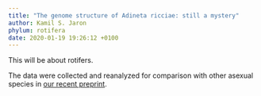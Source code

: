 ```yaml
---
title: "The genome structure of Adineta ricciae: still a mystery"
author: Kamil S. Jaron
phylum: rotifera
date: 2020-01-19 19:26:12 +0100
---
```


This will be about rotifers.

The data were collected and reanalyzed for comparison with other asexual species in [our recent preprint](https://www.biorxiv.org/content/10.1101/497495v2).